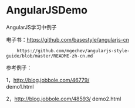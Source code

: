 AngularJSDemo
=============

AngularJS学习中例子

电子书：https://github.com/basestyle/angularjs-cn

	    https://github.com/mgechev/angularjs-style-guide/blob/master/README-zh-cn.md

参考例子：

1，http://blog.jobbole.com/46779/  
	demo1.html

2，http://blog.jobbole.com/48593/
	demo2.html


